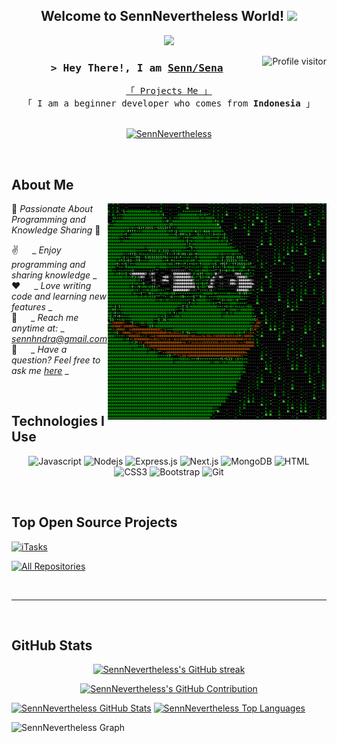<!-- Header -->
<h2 align="center">
  Welcome to SennNevertheless World!
  <img src="https://media.giphy.com/media/hvRJCLFzcasrR4ia7z/giphy.gif" width="28">
</h2>

<!-- Typing SVG -->
<p align="center">
  <a href="https://github.com/SennNevertheless"><img src="https://readme-typing-svg.herokuapp.com/?lines=Self%20Taught%20Programmer;Front%20End%20Developer;1.5%2B%20years%20of%20coding%20experience;Always%20learning%20new%20things&center=true&width=380&height=45"></a>
</p>

<!-- Profile Visitors -->
<a href="https://komarev.com/ghpvc/?username=SennNevertheless">
  <img align="right" src="https://komarev.com/ghpvc/?username=SennNevertheless&label=Visitors&color=0e75b6&style=flat" alt="Profile visitor" />
</a>

<!-- Intro -->
<h3 align="center">
  <samp>&gt; Hey There!, I am
    <b><a target="_blank" href="github.com/SennNevertheless">Senn/Sena</a></b>
  </samp>
</h3>

<p align="center">
  <samp>
    <a href="https://www.archive-ui.biz.id">「 Projects Me 」</a>
    <br>
    「 I am a beginner developer who comes from <b>Indonesia</b> 」
    <br>
    <br>
  </samp>
</p>

<p align="center">
 <a href="https://instagram.com/SennNevertheless" target="_blank">
  <img src="https://img.shields.io/badge/Instagram-fe4164?style=for-the-badge&logo=instagram&logoColor=white" alt="SennNevertheless" />
 </a> 
</p>
<br />

<!-- About Section -->
<h2>About Me</h2>

<p>
 <img align="right" width="350" src="/assets/programmer.gif" alt="Coding gif" />

🌟 _Passionate About Programming and Knowledge Sharing_ 🌟

✌️ &emsp; _ *Enjoy programming and sharing knowledge* _  
❤️ &emsp; _ *Love writing code and learning new features* _  
📧 &emsp; _ *Reach me anytime at:* _ [ *sennhndra@gmail.com* ](mailto:sennhndra@gmail.com)  
💬 &emsp; _ *Have a question? Feel free to ask me [here](https://github.com/SennNevertheless/SennNevertheless/issues)* _  
</p>

<br/>

<!-- Technologies Section -->
<h2>Technologies I Use</h2>

<p align="center">
  <img src="https://img.shields.io/badge/Javascript-F0DB4F?style=for-the-badge&labelColor=black&logo=javascript&logoColor=F0DB4F" alt="Javascript" />
  <img src="https://img.shields.io/badge/Nodejs-3C873A?style=for-the-badge&labelColor=black&logo=node.js&logoColor=3C873A" alt="Nodejs" />
  <img src="https://img.shields.io/badge/Express.js-000000?style=for-the-badge&logo=express&logoColor=white" alt="Express.js" />
  <img src="https://img.shields.io/badge/Next.js-000000?style=for-the-badge&labelColor=white&logo=next.js&logoColor=000000" alt="Next.js" />
  <img src="https://img.shields.io/badge/MongoDB-4EA94B?style=for-the-badge&logo=mongodb&logoColor=white" alt="MongoDB" />
  <img src="https://img.shields.io/badge/HTML5-E34F26?style=for-the-badge&logo=html5&logoColor=white" alt="HTML" />
  <img src="https://img.shields.io/badge/CSS3-1572B6?style=for-the-badge&logo=css3&logoColor=white" alt="CSS3" />
  <img src="https://img.shields.io/badge/Bootstrap-563D7C?style=for-the-badge&logo=bootstrap&logoColor=white" alt="Bootstrap" />
  <img src="https://img.shields.io/badge/Git-F05032?style=for-the-badge&logo=git&logoColor=white" alt="Git" />
</p>

<br/>

<!-- Top Open Source Section -->
<h2>Top Open Source Projects</h2>

[![iTasks](https://github-readme-stats.vercel.app/api/pin/?username=TanakaDomp&repo=Lilychanj-WhatsApp&border_color=7F3FBF&bg_color=0D1117&title_color=C9D1D9&text_color=8B949E&icon_color=7F3FBF)](https://github.com/TanakaDomp/Lilychanj-WhatsApp)

<p align="left">
  <a href="https://github.com/SennNevertheless?tab=repositories" target="_blank"><img alt="All Repositories" title="All Repositories" src="https://img.shields.io/badge/-All%20Repos-2962FF?style=for-the-badge&logo=koding&logoColor=white"/></a>
</p>

<br/>
<hr/>
<br/>

<!-- GitHub Stats -->
<h2>GitHub Stats</h2>

<p align="center">
  <a href="https://github.com/SennNevertheless">
    <img src="https://github-readme-streak-stats.herokuapp.com/?user=SennNevertheless&theme=radical&border=7F3FBF&background=0D1117" alt="SennNevertheless's GitHub streak"/>
  </a>
  </p>

<p align="center">
  <a href="https://github.com/SennNevertheless">
    <img src="https://github-profile-summary-cards.vercel.app/api/cards/profile-details?username=SennNevertheless&theme=radical" alt="SennNevertheless's GitHub Contribution"/>
  </a>
</p>

<a> 
  <a href="https://github.com/SennNevertheless"><img alt="SennNevertheless GitHub Stats" src="https://denvercoder1-github-readme-stats.vercel.app/api?username=SennNevertheless&show_icons=true&count_private=true&theme=react&border_color=7F3FBF&bg_color=0D1117&title_color=F85D7F&icon_color=F8D866" height="192px" width="49.5%"/></a>
  <a href="https://github.com/SennNevertheless"><img alt="SennNevertheless Top Languages" src="https://denvercoder1-github-readme-stats.vercel.app/api/top-langs/?username=SennNevertheless&langs_count=8&layout=compact&theme=react&border_color=7F3FBF&bg_color=0D1117&title_color=F85D7F&icon_color=F8D866" height="192px" width="49.5%"/></a>
</a>

![SennNevertheless Graph](https://github-readme-activity-graph.vercel.app/graph?username=SennNevertheless&custom_title=SennNevertheless%20GitHub%20Activity%20Graph&bg_color=0D1117&color=7F3FBF&line=7F3FBF&point=7F3FBF&area_color=FFFFFF&title_color=FFFFFF&area=true)
